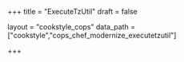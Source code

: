 +++
title = "ExecuteTzUtil"
draft = false

layout = "cookstyle_cops"
data_path = ["cookstyle","cops_chef_modernize_executetzutil"]

+++

<!-- The content of this page is automatically generated from the
cops_chef_modernize_executetzutil.yml file in github.com/chef/cookstyle/blob/master/docs-chef-io/data/cookstyle/. -->
